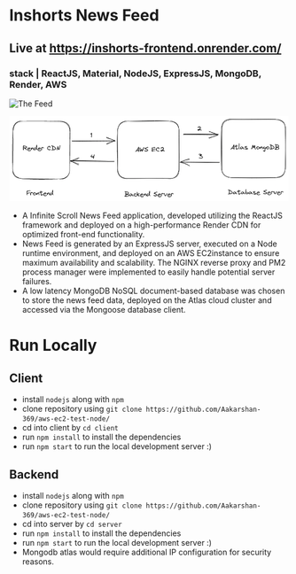 # Inshorts News Feed 

## Live at https://inshorts-frontend.onrender.com/ 
### stack | ReactJS, Material, NodeJS, ExpressJS, MongoDB, Render, AWS

![The Feed](https://github.com/Aakarshan-369/aws-ec2-test-node/blob/main/ezgif-1-fe5ed4c247.gif)

![Request-Response Workflow](https://github.com/Aakarshan-369/aws-ec2-test-node/blob/main/inshorts%20architecture.png)

- A Infinite Scroll News Feed application, developed utilizing the ReactJS framework and deployed on a
high-performance Render CDN for optimized front-end functionality.
- News Feed is generated by an ExpressJS server, executed on a Node runtime environment, and deployed on an AWS
EC2instance to ensure maximum availability and scalability. The NGINX reverse proxy and PM2 process manager were
implemented to easily handle potential server failures.
- A low latency MongoDB NoSQL document-based database was chosen to store the news feed data, deployed on the
Atlas cloud cluster and accessed via the Mongoose database client.


# Run Locally 

## Client
- install `nodejs` along with `npm` 
- clone repository using `git clone https://github.com/Aakarshan-369/aws-ec2-test-node/` 
- cd into client by `cd client`
- run `npm install` to install the dependencies 
- run `npm start` to run the local development server :)

## Backend

- install `nodejs` along with `npm` 
- clone repository using `git clone https://github.com/Aakarshan-369/aws-ec2-test-node/`
- cd into server by `cd server`
- run `npm install` to install the dependencies 
- run `npm start` to run the local development server :) 
- Mongodb atlas would require additional IP configuration for security reasons.

